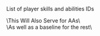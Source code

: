 List of player skills and abilities IDs

\\This Will Also Serve for AAs\\  
\\As well as a baseline for the rest\\
